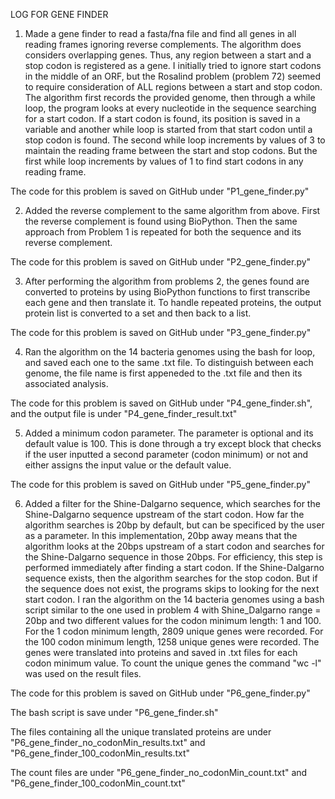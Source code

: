 LOG FOR GENE FINDER


1) Made a gene finder to read a fasta/fna file and find all genes in all reading frames ignoring reverse complements. The algorithm does considers overlapping genes. Thus, any region between a start and a stop codon is registered as a gene. I initially tried to ignore start codons in the middle of an ORF, but the Rosalind problem (problem 72) seemed to require consideration of ALL regions between a start and stop codon. The algorithm first records the provided genome, then through a while loop, the program looks at every nucleotide in the sequence searching for a start codon. If a start codon is found, its position is saved in a variable and another while loop is started from that start codon until a stop codon is found. The second while loop increments by values of 3 to maintain the reading frame between the start and stop codons. But the first while loop increments by values of 1 to find start codons in any reading frame.

The code for this problem is saved on GitHub under "P1_gene_finder.py"


2) Added the reverse complement to the same algorithm from above. First the reverse complement is found using BioPython. Then the same approach from Problem 1 is repeated for both the sequence and its reverse complement.

The code for this problem is saved on GitHub under "P2_gene_finder.py"


3) After performing the algorithm from problems 2, the genes found are converted to proteins by using BioPython functions to first transcribe each gene and then translate it. To handle repeated proteins, the output protein list is converted to a set and then back to a list.

The code for this problem is saved on GitHub under "P3_gene_finder.py"



4) Ran the algorithm on the 14 bacteria genomes using the bash for loop, and saved each one to the same .txt file. To distinguish between each genome, the file name is first appeneded to the .txt file and then its associated analysis.

The code for this problem is saved on GitHub under "P4_gene_finder.sh", and the output file is under "P4_gene_finder_result.txt"


5) Added a minimum codon parameter. The parameter is optional and its default value is 100. This is done through a try except block that checks if the user inputted a second parameter (codon minimum) or not and either assigns the input value or the default value.

The code for this problem is saved on GitHub under "P5_gene_finder.py"



6) Added a filter for the Shine-Dalgarno sequence, which searches for the Shine-Dalgarno sequence upstream of the start codon. How far the algorithm searches is 20bp by default, but can be specificed by the user as a parameter. In this implementation, 20bp away means that the algorithm looks at the 20bps upstream of a start codon and searches for the Shine-Dalgarno sequence in those 20bps. For efficiency, this step is performed immediately after finding a start codon. If the Shine-Dalgarno sequence exists, then the algorithm searches for the stop codon. But if the sequence does not exist, the programs skips to looking for the next start codon. I ran the algorithm on the 14 bacteria genomes using a bash script similar to the one used in problem 4 with Shine_Dalgarno range = 20bp and two different values for the codon minimum length: 1 and 100. For the 1 codon minimum length, 2809 unique genes were recorded. For the 100 codon minimum length, 1258 unique genes were recorded. The genes were translated into proteins and saved in .txt files for each codon minimum value. To count the unique genes the command "wc -l" was used on the result files. 

The code for this problem is saved on GitHub under "P6_gene_finder.py"

The bash script is save under "P6_gene_finder.sh"

The files containing all the unique translated proteins are under "P6_gene_finder_no_codonMin_results.txt" and "P6_gene_finder_100_codonMin_results.txt"

The count files are under "P6_gene_finder_no_codonMin_count.txt" and "P6_gene_finder_100_codonMin_count.txt"
